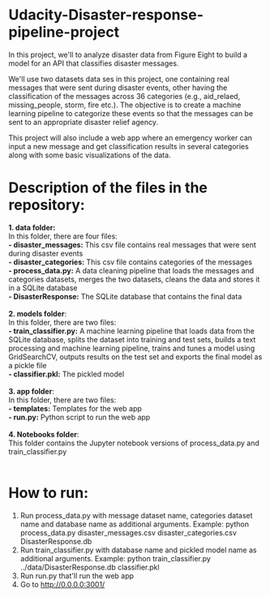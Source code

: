 # Udacity-Disaster-response-pipeline-project
In this project, we'll to analyze disaster data from Figure Eight to build a model for an API that classifies disaster messages.

We'll use two datasets data ses in this project, one containing real messages that were sent during disaster events, other having the classification of the messages across 36 categories (e.g., aid_relaed, missing_people, storm, fire etc.). The objective is to create a machine learning pipeline to categorize these events so that the messages can be sent to an appropriate disaster relief agency.

This project will also include a web app where an emergency worker can input a new message and get classification results in several categories along with some basic visualizations of the data. <br/>

# Description of the files in the repository: 
**1. data folder:** <br/>
In this folder, there are four files: <br/>
**- disaster_messages:** This csv file contains real messages that were sent during disaster events <br/>
**- disaster_categories:** This csv file contains categories of the messages <br/>
**- process_data.py:**  A data cleaning pipeline that loads the messages and categories datasets, merges the two datasets, cleans the data and stores it in a SQLite database <br/>
**- DisasterResponse:** The SQLite database that contains the final data <br/>
<br/>
**2. models folder**: <br/>
In this folder, there are two files: <br/>
**- train_classifier.py:**  A machine learning pipeline that loads data from the SQLite database, splits the dataset into training and test sets, builds a text processing and machine learning pipeline, trains and tunes a model using GridSearchCV, outputs results on the test set and exports the final model as a pickle file <br/>
**- classifier.pkl:** The pickled model <br/>
<br/>
**3. app folder**: <br/>
In this folder, there are two files: <br/>
**- templates:**  Templates for the web app <br/>
**- run.py:** Python script to run the web app <br/>
<br/>
**4. Notebooks folder**: <br/>
This folder contains the Jupyter notebook versions of process_data.py and train_classifier.py <br/>
<br/>

# How to run: <br/>
1. Run process_data.py with message dataset name, categories dataset name and database name as additional arguments.
Example: python process_data.py disaster_messages.csv disaster_categories.csv DisasterResponse.db
2. Run train_classifier.py with database name and pickled model name as additional arguments.
Example: python train_classifier.py ../data/DisasterResponse.db classifier.pkl
3. Run run.py that'll run the web app
4. Go to http://0.0.0.0:3001/
